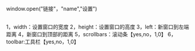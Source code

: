 window.open("链接"，"name","设置")
##
1，width：设置窗口的宽度
2，height：设置窗口的高度
3，left：新窗口到左端距离
4，新窗口到顶部的距离
5，scrollbars：滚动条【yes,no，1,0】
6，toolbar:工具栏【yes,no，1,0】